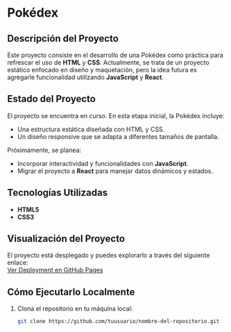 # Pokédex  

## Descripción del Proyecto  

Este proyecto consiste en el desarrollo de una Pokédex como práctica para refrescar el uso de **HTML** y **CSS**. Actualmente, se trata de un proyecto estático enfocado en diseño y maquetación, pero la idea futura es agregarle funcionalidad utilizando **JavaScript** y **React**.  

## Estado del Proyecto  

El proyecto se encuentra en curso. En esta etapa inicial, la Pokédex incluye:  
- Una estructura estática diseñada con HTML y CSS.  
- Un diseño responsive que se adapta a diferentes tamaños de pantalla.  

Próximamente, se planea:  
- Incorporar interactividad y funcionalidades con **JavaScript**.  
- Migrar el proyecto a **React** para manejar datos dinámicos y estados.  

## Tecnologías Utilizadas  

- **HTML5**  
- **CSS3**  

## Visualización del Proyecto  

El proyecto está desplegado y puedes explorarlo a través del siguiente enlace:  
[Ver Deployment en GitHub Pages](URL_DEL_DEPLOYMENT)  

## Cómo Ejecutarlo Localmente  

1. Clona el repositorio en tu máquina local:  
   ```bash
   git clone https://github.com/tuusuario/nombre-del-repositorio.git
